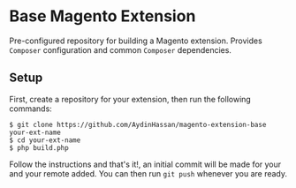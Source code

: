 # Base Magento Extension

Pre-configured repository for building a Magento extension. Provides `Composer` configuration and common
`Composer` dependencies. 

## Setup

First, create a repository for your extension, then run the following commands:

    $ git clone https://github.com/AydinHassan/magento-extension-base your-ext-name
    $ cd your-ext-name
    $ php build.php
    
Follow the instructions and that's it!, an initial commit will be made for your and your remote added. You can then
run `git push` whenever you are ready.